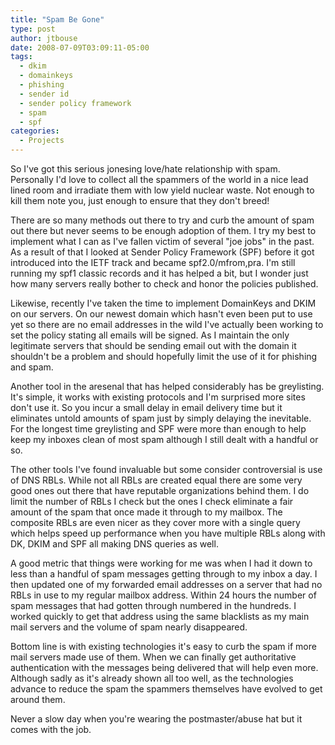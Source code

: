 ```yaml
---
title: "Spam Be Gone"
type: post
author: jtbouse
date: 2008-07-09T03:09:11-05:00
tags:
  - dkim
  - domainkeys
  - phishing
  - sender id
  - sender policy framework
  - spam
  - spf
categories:
  - Projects
---
```

So I've got this serious jonesing love/hate relationship with spam. Personally I'd love to collect all the spammers of the world in a nice lead lined room and irradiate them with low yield nuclear waste. Not enough to kill them note you, just enough to ensure that they don't breed!

There are so many methods out there to try and curb the amount of spam out there but never seems to be enough adoption of them. I try my best to implement what I can as I've fallen victim of several "joe jobs" in the past. As a result of that I looked at Sender Policy Framework (SPF) before it got introduced into the IETF track and became spf2.0/mfrom,pra. I'm still running my spf1 classic records and it has helped a bit, but I wonder just how many servers really bother to check and honor the policies published.

Likewise, recently I've taken the time to implement DomainKeys and DKIM on our servers. On our newest domain which hasn't even been put to use yet so there are no email addresses in the wild I've actually been working to set the policy stating all emails will be signed. As I maintain the only legitimate servers that should be sending email out with the domain it shouldn't be a problem and should hopefully limit the use of it for phishing and spam.

Another tool in the aresenal that has helped considerably has be greylisting. It's simple, it works with existing protocols and I'm surprised more sites don't use it. So you incur a small delay in email delivery time but it eliminates untold amounts of spam just by simply delaying the inevitable. For the longest time greylisting and SPF were more than enough to help keep my inboxes clean of most spam although I still dealt with a handful or so.

The other tools I've found invaluable but some consider controversial is use of DNS RBLs. While not all RBLs are created equal there are some very good ones out there that have reputable organizations behind them. I do limit the number of RBLs I check but the ones I check eliminate a fair amount of the spam that once made it through to my mailbox. The composite RBLs are even nicer as they cover more with a single query which helps speed up performance when you have multiple RBLs along with DK, DKIM and SPF all making DNS queries as well.

A good metric that things were working for me was when I had it down to less than a handful of spam messages getting through to my inbox a day. I then updated one of my forwarded email addresses on a server that had no RBLs in use to my regular mailbox address. Within 24 hours the number of spam messages that had gotten through numbered in the hundreds. I worked quickly to get that address using the same blacklists as my main mail servers and the volume of spam nearly disappeared.

Bottom line is with existing technologies it's easy to curb the spam if more mail servers made use of them. When we can finally get authoritative authentication with the messages being delivered that will help even more. Although sadly as it's already shown all too well, as the technologies advance to reduce the spam the spammers themselves have evolved to get around them.

Never a slow day when you're wearing the postmaster/abuse hat but it comes with the job.
